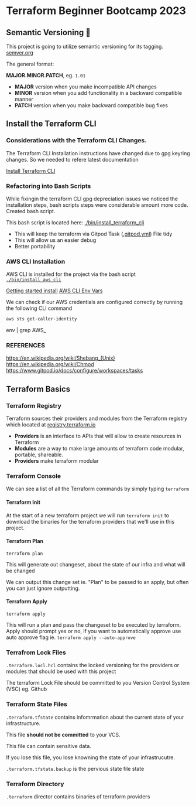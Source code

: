 # Terraform Beginner Bootcamp 2023

## Semantic Versioning :mage:

This project is going to utilize semantic versioning for its tagging.
[semver.org](https://semver.org/)


The general format: 

**MAJOR.MINOR.PATCH**, eg. `1.01`

- **MAJOR** version when you make incompatible API changes
- **MINOR** version when you add functionality in a backward compatible manner
- **PATCH** version when you make backward compatible bug fixes

## Install the Terraform CLI

### Considerations with the Terraform CLI Changes.
The Terraform CLI Installation instructions have changed due to gpg keyring changes. So we needed to refere latest documentation

[Install Terraform CLI](https://developer.hashicorp.com/terraform/tutorials/aws-get-started/install-cli)

### Refactoring into Bash Scripts

While fixingin the terraform CLI gpg depreciation issues we noticed the installation steps, bash scripts steps were considerable amount more code. Created bash script.

This bash script is located here: [./bin/install_terraform_cli](./bin/install_terraform_cli)

- This will keep the terraform via Gitpod Task ([.gitpod.yml](.gitpod.yml)) File tidy
- This will allow us an easier debug
- Better portability

### AWS CLI Installation

AWS CLI is installed for the project via the bash script [`./bin/install_aws_cli`](./bin/install_aws_cli)

[Getting started install](https://docs.aws.amazon.com/cli/latest/userguide/getting-started-install.html)
[AWS CLI Env Vars](https://docs.aws.amazon.com/cli/latest/userguide/cli-configure-envvars.html)

We can check if our AWS credentials are configured correctly by running the following CLI command
```sh
aws sts get-caller-identity
```

env | grep AWS_

### REFERENCES
https://en.wikipedia.org/wiki/Shebang_(Unix)
https://en.wikipedia.org/wiki/Chmod
https://www.gitpod.io/docs/configure/workspaces/tasks

## Terraform Basics

### Terraform Registry

Terraform sources their providers and modules from the Terraform registry which located at [registry.terraform.io](https://registry.terraform.io/)

- **Providers** is an interface to APIs that will allow to create resources in Terraform
- **Modules** are a way to make large amounts of terraform code modular, portable, shareable.
- **Providers** make terraform modular

### Terraform Console

We can see a list of all the Terraform commands by simply typing `terraform`

#### Terraform Init

At the start of a new terraform project we will run `terraform init` to download the binaries for the terraform providers that we'll use in this project.


#### Terraform Plan

`terraform plan`

This will generate out changeset, about the state of our infra and what will be changed

We can output this change set ie. "Plan" to be passed to an apply, but often you can just ignore outputting.

#### Terraform Apply

`terraform apply`

This will run a plan and pass the changeset to be executed by terraform. Apply should prompt yes or no, if you want to automatically approve use auto approve flag ie. `terraform apply --auto-approve`

### Terrafrom Lock Files

`.terraform.locl.hcl` contains the locked versioning for the providers or modules that should be used with this project

The terraform Lock File should be committed to you Version Control System (VSC) eg. Github

### Terraform State Files
`.terraform.tfstate` contains infomrmation about the current state of your infrastructure.

This file **should not be committed** to your VCS.

This file can contain sensitive data.

If you lose this file, you lose knowning the state of your infrastrucutre.

`.terraform.tfstate.backup` is the pervious state file state

### Terraform Directory

`.terraform` director contains binaries of terraform providers
